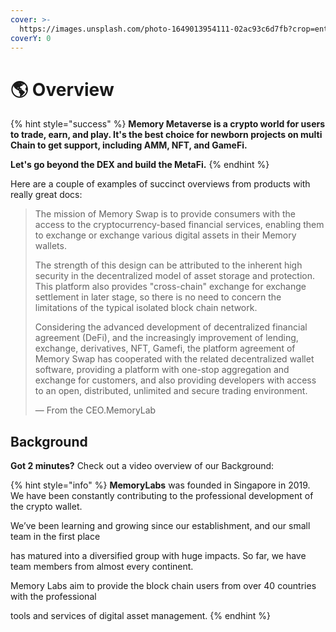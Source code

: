 ```yaml
---
cover: >-
  https://images.unsplash.com/photo-1649013954111-02ac93c6d7fb?crop=entropy&cs=srgb&fm=jpg&ixid=MnwxOTcwMjR8MHwxfHJhbmRvbXx8fHx8fHx8fDE2NTE1MTUwODg&ixlib=rb-1.2.1&q=85
coverY: 0
---
```


# 🌎 Overview



{% hint style="success" %}
**Memory Metaverse is a crypto world for users to trade, earn, and play. It's the best choice for newborn projects on multi Chain to get support, including AMM, NFT, and GameFi.**

**Let's go beyond the DEX and build the MetaFi.**
{% endhint %}

Here are a couple of examples of succinct overviews from products with really great docs:

> The mission of Memory Swap is to provide consumers with the access to the cryptocurrency-based financial services, enabling them to exchange or exchange various digital assets in their Memory wallets.
>
> The strength of this design can be attributed to the inherent high security in the decentralized model of asset storage and protection. This platform also provides "cross-chain" exchange for exchange settlement in later stage, so there is no need to concern the limitations of the typical isolated block chain network.
>
> Considering the advanced development of decentralized financial agreement (DeFi), and the increasingly improvement of lending, exchange, derivatives, NFT, Gamefi, the platform agreement of Memory Swap has cooperated with the related decentralized wallet software, providing a platform with one-stop aggregation and exchange for customers, and also providing developers with access to an open, distributed, unlimited and secure trading environment.
>
> — From the CEO.MemoryLab

## Background

**Got 2 minutes?** Check out a video overview of our Background:

{% hint style="info" %}
**MemoryLabs** was founded in Singapore in 2019. We have been constantly contributing to the professional development of the crypto wallet.

We’ve been learning and growing since our establishment, and our small team in the first place

has matured into a diversified group with huge impacts. So far, we have team members from almost every continent.

Memory Labs aim to provide the block chain users from over 40 countries with the professional

tools and services of digital asset management.
{% endhint %}
